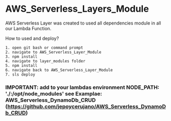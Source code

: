 # AWS_Serverless_Layers_Module
AWS Serverless Layer was created to used all dependencies module in all our Lambda Function. 

How to used and deploy?

```
1. open git bash or command prompt
2. navigate to AWS_Serverless_Layer_Module
3. npm install
4. navigate to layer_modules folder
5. npm install 
6. navigate back to AWS_Serverless_Layer_Module 
7. sls deploy
```
### IMPORTANT: add to your lambdas environment NODE_PATH: './:/opt/node_modules' see Examplae: AWS_Serverless_DynamoDb_CRUD (https://github.com/jepoycerujano/AWS_Serverless_DynamoDb_CRUD)
